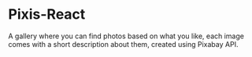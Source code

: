 # Pixis-React
A gallery where you can find photos based on what you like, each image comes with a short description about them, created using Pixabay API.
